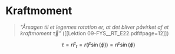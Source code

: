 # Kraftmoment
> *"Årsagen til et legemes rotation er, at det bliver påvirket af et kraftmoment $\vec{\tau}$"* ([[Lektion 09-FYS__RT_E22.pdf#page=12]])

$$\tau = rF_{t} = r(F \sin(\phi)) = rF \sin(\phi)$$